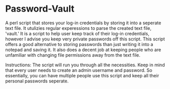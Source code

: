 # Password-Vault
A perl script that stores your log-in credentials by storing it into a seperate text file. 
It utulizies regular experessions to parse the created text file, 'vault.'
It is a script to help user keep track of their log-in credentials, however I advise you keep very private passwords off this script.
This script offers a good alternative to storing passwords than just writing it into a notepad and saving it.
It also does a decent job at keeping people who are unfamiliar with changing file permissions away from the text file.

Instructions:
The script will run you through all the necessities. Keep in mind that every user needs to create an admin username and password.
So essentially, you can have multiple people use this script and keep all their personal passwords seperate.

